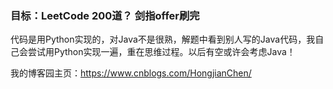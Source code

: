 
### 目标：LeetCode 200道？ 剑指offer刷完

代码是用Python实现的，对Java不是很熟，解题中看到别人写的Java代码，我自己会尝试用Python实现一遍，重在思维过程。以后有空或许会考虑Java！

我的博客园主页：https://www.cnblogs.com/HongjianChen/
